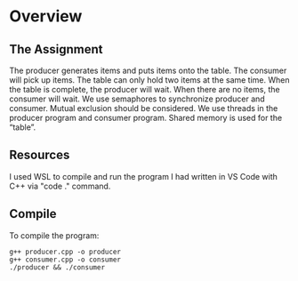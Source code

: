 # Overview

## The Assignment

The producer generates items and puts items onto the table. The consumer will pick up items. The table can only hold two items at the same time. When the table is complete, the producer will wait. When there are no items, the consumer will wait. We use semaphores to synchronize producer and consumer.  Mutual exclusion should be considered. We use threads in the producer program and consumer program. Shared memory is used for the “table”.

## Resources
I used WSL to compile and run the program I had written in VS Code with C++ via "code ." command.

## Compile
To compile the program:

```
g++ producer.cpp -o producer
g++ consumer.cpp -o consumer
./producer && ./consumer
```
